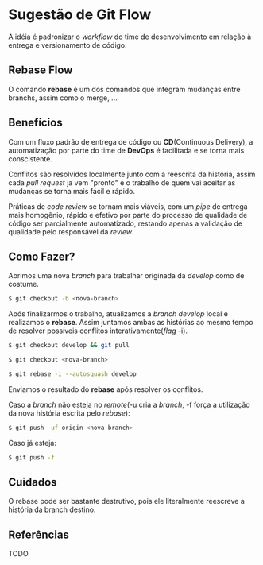 # Sugestão de Git Flow

A idéia é padronizar o *workflow* do time de desenvolvimento em relação à entrega e versionamento de código.

## Rebase Flow

O comando **rebase** é um dos comandos que integram mudanças entre branchs, assim como o merge, ...

## Benefícios

Com um fluxo padrão de entrega de código ou **CD**(Continuous Delivery), a automatização por parte do time de **DevOps** é
facilitada e se torna mais conscistente.

Conflitos são resolvidos localmente junto com a reescrita da história, assim cada *pull request* ja vem "pronto" e o trabalho de quem vai aceitar as mudanças se torna mais fácil e rápido.

Práticas de *code review* se tornam mais viáveis, com um *pipe* de entrega mais homogênio, rápido e efetivo por parte 
do processo de qualidade de código ser parcialmente automatizado, restando apenas a validação de qualidade pelo responsável
da *review*.

## Como Fazer?

Abrimos uma nova *branch* para trabalhar originada da *develop* como de costume.

```bash
$ git checkout -b <nova-branch>
```

Após finalizarmos o trabalho, atualizamos a *branch develop* local e realizamos o **rebase**. Assim juntamos ambas as histórias ao mesmo tempo de resolver possíveis conflitos interativamente(*flag* -i).

```bash
$ git checkout develop && git pull

$ git checkout <nova-branch>

$ git rebase -i --autosquash develop
```

Enviamos o resultado do **rebase** após resolver os conflitos.

Caso a *branch* não esteja no *remote*(-u cria a *branch*, -f força a utilização da nova história escrita pelo *rebase*):
```bash
$ git push -uf origin <nova-branch>
```
Caso já esteja:
```bash
$ git push -f
```

## Cuidados

O rebase pode ser bastante destrutivo, pois ele literalmente reescreve a história da branch destino.

## Referências

TODO
